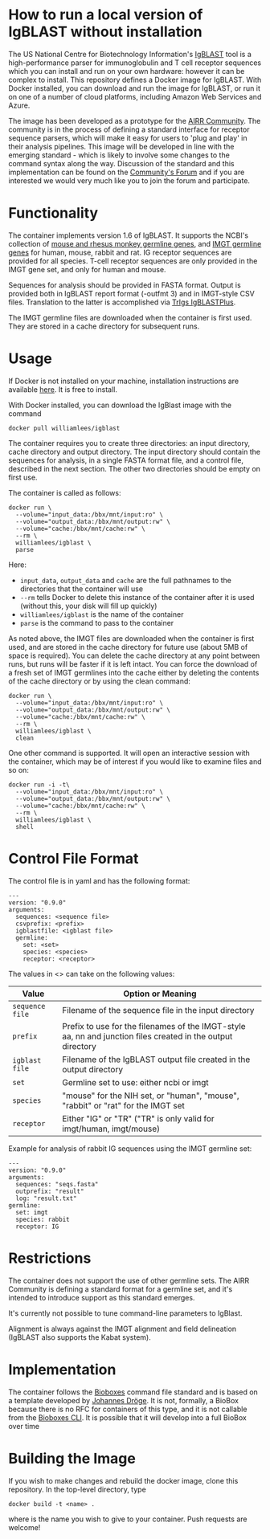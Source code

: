 # How to run a local version of IgBLAST without installation

The US National Centre for Biotechnology Information's [IgBLAST](http://www.ncbi.nlm.nih.gov/igblast/ "IgBLAST") tool is a high-performance parser for immunoglobulin and T cell receptor sequences which you can install and run on your own hardware: however it can be complex to install. This repository defines a Docker image for IgBLAST. With Docker installed, you can download and run the image for IgBLAST, or run it on one of a number of cloud platforms, including Amazon Web Services and Azure.

The image has been developed as a prototype for the [AIRR Community](http://airr.irmacs.sfu.ca/). The community is in the process of defining a standard interface for receptor sequence parsers, which will make it easy for users to 'plug and play' in their analysis pipelines. This image will be developed in line with the emerging standard - which is likely to involve some changes to the command syntax along the way. Discussion of the standard and this implementation can be found on the [Community's Forum](http://b-t.cr) and if you are interested we would very much like you to join the forum and participate.

# Functionality

The container implements version 1.6 of IgBLAST. It supports the NCBI's collection of [mouse and rhesus monkey germline genes](http://www.ncbi.nlm.nih.gov/igblast/showGermline.cgi), and [IMGT germline genes](http://imgt.org/genedb/directlinks) for human, mouse, rabbit and rat. IG receptor sequences are provided for all species. T-cell receptor sequences are only provided in the IMGT gene set, and only for human and mouse.

Sequences for analysis should be provided in FASTA format. Output is provided both in IgBLAST report format (-outfmt 3) and in IMGT-style CSV files. Translation to the latter is accomplished via [TrIgs IgBLASTPlus](https://github.com/williamdlees/TRIgS/blob/master/docs/IgBLASTPlus.md). 

The IMGT germline files are downloaded when the container is first used. They are stored in a cache directory for subsequent runs.

# Usage

If Docker is not installed on your machine, installation instructions are available [here](https://www.docker.com/products/overview). It is free to install.

With Docker installed, you can download the IgBlast image with the command

    docker pull williamlees/igblast

The container requires you to create three directories: an input directory, cache directory and output directory. The input directory should contain the sequences for analysis, in a single FASTA format file, and a control file, described in the next section. The other two directories should be empty on first use.

The container is called as follows:

    docker run \
      --volume="input_data:/bbx/mnt/input:ro" \
      --volume="output_data:/bbx/mnt/output:rw" \
      --volume="cache:/bbx/mnt/cache:rw" \
      --rm \
      williamlees/igblast \
      parse

Here:
- `input_data`, `output_data` and `cache` are the full pathnames to the directories that the container will use
- `--rm` tells Docker to delete this instance of the container after it is used (without this, your disk will fill up quickly)
- `williamlees/igblast` is the name of the container
- `parse` is the command to pass to the container

As noted above, the IMGT files are downloaded when the container is first used, and are stored in the cache directory for future use (about 5MB of space is required). You can delete the cache directory at any point between runs, but runs will be faster if it is left intact. You can force the download of a fresh set of IMGT germlines into the cache either by deleting the contents of the cache directory or by using the clean command:

    docker run \
      --volume="input_data:/bbx/mnt/input:ro" \
      --volume="output_data:/bbx/mnt/output:rw" \
      --volume="cache:/bbx/mnt/cache:rw" \
      --rm \
      williamlees/igblast \
      clean

One other command is supported. It will open an interactive session with the container, which may be of interest if you would like to examine files and so on:

    docker run -i -t\
      --volume="input_data:/bbx/mnt/input:ro" \
      --volume="output_data:/bbx/mnt/output:rw" \
      --volume="cache:/bbx/mnt/cache:rw" \
      --rm \
      williamlees/igblast \
      shell


# Control File Format

The control file is in yaml and has the following format:

    ---
    version: "0.9.0"
    arguments:
      sequences: <sequence file>
      csvprefix: <prefix>
      igblastfile: <igblast file>
      germline:
        set: <set>
        species: <species>
        receptor: <receptor>

The values in <> can take on the following values:

|Value|Option or Meaning|
|-----|-----------------|
|`sequence file`|Filename of the sequence file in the input directory|
|`prefix`|Prefix to use for the filenames of the IMGT-style aa, nn and junction files created in the output directory|
|`igblast file`|Filename of the IgBLAST output file created in the output directory|
|`set`|Germline set to use: either ncbi or imgt|
|`species`|"mouse" for the NIH set, or "human", "mouse", "rabbit" or "rat" for the IMGT set|
|`receptor`|Either "IG" or "TR" ("TR" is only valid for imgt/human, imgt/mouse)|

Example for analysis of rabbit IG sequences using the IMGT germline set:

    ---
    version: "0.9.0"
    arguments:
      sequences: "seqs.fasta"
      outprefix: "result"
      log: "result.txt"
    germline:
      set: imgt
      species: rabbit
      receptor: IG

# Restrictions

The container does not support the use of other germline sets. The AIRR Community is defining a standard format for a germline set, and it's intended to introduce support as this standard emerges.

It's currently not possible to tune command-line parameters to IgBlast.

Alignment is always against the IMGT alignment and field delineation (IgBLAST also supports the Kabat system).

# Implementation

The container follows the [Bioboxes](bioboxes.org) command file standard and is based on a template developed by [Johannes Dröge](https://github.com/fungs?tab=overview&from=2016-08-01&to=2016-08-31&utf8=%E2%9C%93). It is not, formally, a BioBox because there is no RFC for containers of this type, and it is not callable from the [Bioboxes CLI](http://bioboxes.org/docs/command-line-interface/). It is possible that it will develop into a full BioBox over time

# Building the Image

If you wish to make changes and rebuild the docker image, clone this repository. In the top-level directory, type

    docker build -t <name> .

where <name> is the name you wish to give to your container. Push requests are welcome!

